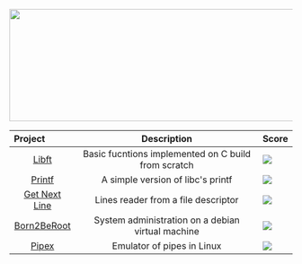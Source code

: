 <p align="center">
  <img width="800" height="200" src="https://badge42.vercel.app/api/v2/cl2w6m1q1009709meqqnfsrhe/stats?cursusId=21&coalitionId=66"/>
  

  <!--
  <img width="800" height="200" src="https://1337-readme.vercel.app/api/profile?cursus=42cursus&dark=true&email=hide&login=cmanzano" align = "center"/>
  -->
</p>

<table align="center">
    <thead>
        <tr>
          <th align="left"><b>Project</b></th>
          <th align="center"><b>Description</b></th>
          <th align="right"><b>Score</b></th>
        </tr>
    </thead>
    <tbody>
        <tr>
            <td align="center">
              <a href="https://github.com/chriss1245/libft"> Libft </a>
            </td>
            <td align="center">
              Basic fucntions implemented on C build from scratch
            </td>
            <td>
              <img src="https://badge42.vercel.app/api/v2/cl2w6m1q1009709meqqnfsrhe/project/2397751">
            </td>
        </tr>
        <tr>
            <td align="center">
              <a href="https://github.com/chriss1245/printf"> Printf </a>
            </td>
            <td align="center">
              A simple version of libc's printf
            </td>
            <td>
              <img src="https://badge42.vercel.app/api/v2/cl2w6m1q1009709meqqnfsrhe/project/2438037">
            </td>
        </tr>
        <tr>
            <td align="center">
              <a href="https://github.com/chriss1245/get_next_line">Get Next Line</a>
            </td>
            <td align="center">
              Lines reader from a file descriptor
            </td>
            <td>
              <img src="https://badge42.vercel.app/api/v2/cl2w6m1q1009709meqqnfsrhe/project/2438037">
            </td>
         </tr>
        <tr>
            <td align="center">
              <a href="https://github.com/chriss1245/born2beroot">Born2BeRoot</a>
            </td>
            <td align="center">
              System administration on a debian virtual machine
            </td>
            <td>
              <img src="https://badge42.vercel.app/api/v2/cl2w6m1q1009709meqqnfsrhe/project/2438037">
            </td>
         </tr>
        <tr>
            <td align="center">
              <a href="https://github.com/chriss1245/pipex">Pipex</a>
            </td>
            <td align="center">
              Emulator of pipes in Linux
            </td>
            <td>
              <img src="https://badge42.herokuapp.com/api/project/cmanzano/pipex">
            </td>
         </tr>
    </tbody>
  
</table>
